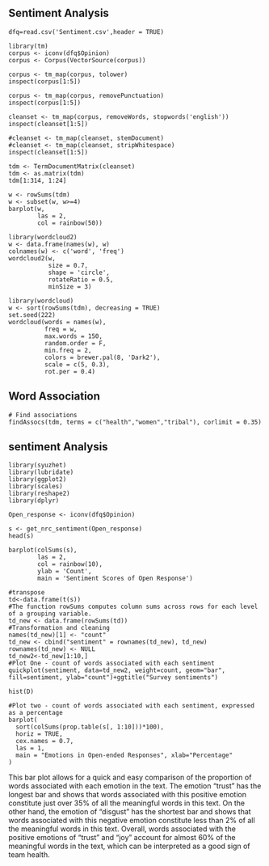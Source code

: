 
## Sentiment Analysis

```{r}
dfq=read.csv('Sentiment.csv',header = TRUE)
```

```{r}
library(tm)
corpus <- iconv(dfq$Opinion)
corpus <- Corpus(VectorSource(corpus))
```

```{r}
corpus <- tm_map(corpus, tolower)
inspect(corpus[1:5])
```
```{r}
corpus <- tm_map(corpus, removePunctuation)
inspect(corpus[1:5])
```

```{r}
cleanset <- tm_map(corpus, removeWords, stopwords('english'))
inspect(cleanset[1:5])
```

```{r}
#cleanset <- tm_map(cleanset, stemDocument)
#cleanset <- tm_map(cleanset, stripWhitespace)
inspect(cleanset[1:5])
```
```{r}
tdm <- TermDocumentMatrix(cleanset)
tdm <- as.matrix(tdm)
tdm[1:314, 1:24]
```

```{r}
w <- rowSums(tdm)
w <- subset(w, w>=4)
barplot(w,
        las = 2,
        col = rainbow(50))
```
```{r}
library(wordcloud2)
w <- data.frame(names(w), w)
colnames(w) <- c('word', 'freq')
wordcloud2(w,
           size = 0.7,
           shape = 'circle',
           rotateRatio = 0.5,
           minSize = 3)
```
```{r}
library(wordcloud)
w <- sort(rowSums(tdm), decreasing = TRUE)
set.seed(222)
wordcloud(words = names(w),
          freq = w,
          max.words = 150,
          random.order = F,
          min.freq = 2,
          colors = brewer.pal(8, 'Dark2'),
          scale = c(5, 0.3),
          rot.per = 0.4)
```

## Word Association

```{r}
# Find associations 
findAssocs(tdm, terms = c("health","women","tribal"), corlimit = 0.35)			

```

## sentiment Analysis


```{r}
library(syuzhet)
library(lubridate)
library(ggplot2)
library(scales)
library(reshape2)
library(dplyr)
```
```{r}
Open_response <- iconv(dfq$Opinion)

```

```{r}
s <- get_nrc_sentiment(Open_response)
head(s)
```
```{r}
barplot(colSums(s),
        las = 2,
        col = rainbow(10),
        ylab = 'Count',
        main = 'Sentiment Scores of Open Response')

```

```{r}
#transpose
td<-data.frame(t(s))
#The function rowSums computes column sums across rows for each level of a grouping variable.
td_new <- data.frame(rowSums(td))
#Transformation and cleaning
names(td_new)[1] <- "count"
td_new <- cbind("sentiment" = rownames(td_new), td_new)
rownames(td_new) <- NULL
td_new2<-td_new[1:10,]
#Plot One - count of words associated with each sentiment
quickplot(sentiment, data=td_new2, weight=count, geom="bar", fill=sentiment, ylab="count")+ggtitle("Survey sentiments")

```


```{r}
hist(D)

```
```{r}
#Plot two - count of words associated with each sentiment, expressed as a percentage
barplot(
  sort(colSums(prop.table(s[, 1:10]))*100), 
  horiz = TRUE, 
  cex.names = 0.7, 
  las = 1, 
  main = "Emotions in Open-ended Responses", xlab="Percentage"
)
```

This bar plot allows for a quick and easy comparison of the proportion of words associated with each emotion in the text. The emotion “trust” has the longest bar and shows that words associated with this positive emotion constitute just over 35% of all the meaningful words in this text. On the other hand, the emotion of “disgust” has the shortest bar and shows that words associated with this negative emotion constitute less than 2% of all the meaningful words in this text. Overall, words associated with the positive emotions of “trust” and “joy” account for almost 60% of the meaningful words in the text, which can be interpreted as a good sign of team health.